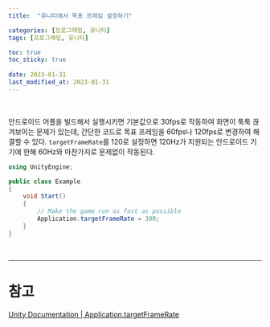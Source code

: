 ```yaml
---
title:  "유니티에서 목표 프레임 설정하기"

categories: [프로그래밍, 유니티]
tags: [프로그래밍, 유니티]

toc: true
toc_sticky: true
 
date: 2023-01-31
last_modified_at: 2023-01-31
---
```


<br>

안드로이드 어플을 빌드해서 실행시키면 기본값으로 30fps로 작동하여 화면이 툭툭 끊겨보이는 문제가 있는데, 간단한 코드로 목표 프레임을 60fps나 120fps로 변경하여 해결할 수 있다. `targetFrameRate`를 120로 설정하면 120Hz가 지원되는 안드로이드 기기에 한해 60Hz와 마찬가지로 문제없이 작동된다.

```cs
using UnityEngine;

public class Example
{
    void Start()
    {
        // Make the game run as fast as possible
        Application.targetFrameRate = 300;
    }
}
```

<br>

---
# 참고
[Unity Documentation | Application.targetFrameRate](https://docs.unity3d.com/ScriptReference/Application-targetFrameRate.html)